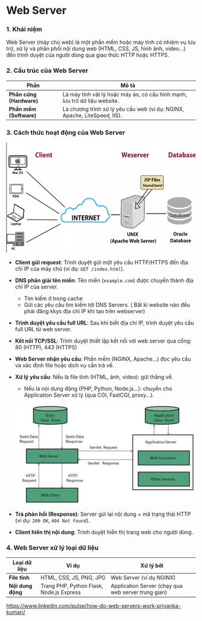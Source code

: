 # Web Server
### 1. Khái niệm
Web Server (máy chủ web) là một phần mềm hoặc máy tính có nhiệm vụ lưu trữ, xử lý và phân phối nội dung web (HTML, CSS, JS, hình ảnh, video...) đến trình duyệt của người dùng qua giao thức HTTP hoặc HTTPS. 

### 2. Cấu trúc của Web Server
| Phần                     | Mô tả                                                                      |
| ------------------------ | -------------------------------------------------------------------------- |
| **Phần cứng (Hardware)** | Là máy tính vật lý hoặc máy ảo, có cấu hình mạnh, lưu trữ dữ liệu website. |
| **Phần mềm (Software)**  | Là chương trình xử lý yêu cầu web (ví dụ: NGINX, Apache, LiteSpeed, IIS).  |

### 3. Cách thức hoạt động của Web Server

![altimage](../Images/webserverworks.png)

- **Client gửi request**: Trình duyệt gửi một yêu cầu HTTP/HTTPS đến địa chỉ IP của máy chủ (ví dụ: `GET /index.html`).
- **DNS phân giải tên miền**: Tên miền (`example.com`) được chuyển thành địa chỉ IP của server.
  - Tìm kiếm ở trong cache
  - Gửi các yêu cầu tìm kiếm tới DNS Servers. ( Bất kì website nào đều phải đăng kkys địa chỉ IP khi tạo trên webserver)
- **Trình duyệt yêu cầu full URL**: Sau khi biết địa chỉ IP, trình duyệt yêu cầu full URL từ web server.
- **Kết nối TCP/SSL**: Trình duyệt thiết lập kết nối với web server qua cổng: 80 (HTTP),  443 (HTTPS)
- **Web Server nhận yêu cầu**: Phần mềm (NGINX, Apache...) đọc yêu cầu và xác định file hoặc dịch vụ cần trả về.
- **Xử lý yêu cầu**: Nếu là file tĩnh (HTML, ảnh, video): gửi thẳng về.
  - Nếu là nội dung động (PHP, Python, Node.js...): chuyển cho Application Server xử lý (qua CGI, FastCGI, proxy...).

  ![altimahe](../Images/Webserverreply.png)

- **Trả phản hồi (Response)**: Server gửi lại nội dung + mã trạng thái HTTP (ví dụ: `200 OK`, `404 Not Found`).
- **Client hiển thị nội dung**: Trình duyệt hiển thị trang web cho người dùng.

### 4. Web Server xử lý loại dữ liệu
| Loại dữ liệu      | Ví dụ                                    | Xử lý bởi                                           |
| ----------------- | ---------------------------------------- | --------------------------------------------------- |
| **File tĩnh**     | HTML, CSS, JS, PNG, JPG                  | Web Server (ví dụ NGINX)                            |
| **Nội dung động** | Trang PHP, Python Flask, Node.js Express | Application Server (chạy qua web server trung gian) |


https://www.linkedin.com/pulse/how-do-web-servers-work-priyanka-kumari/